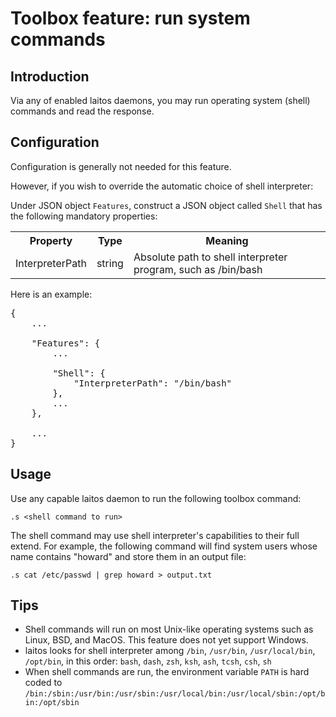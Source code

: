 # Toolbox feature: run system commands

## Introduction
Via any of enabled laitos daemons, you may run operating system (shell) commands and read the response.

## Configuration
Configuration is generally not needed for this feature.

However, if you wish to override the automatic choice of shell interpreter:

Under JSON object `Features`, construct a JSON object called `Shell` that has the following mandatory properties:
<table>
<tr>
    <th>Property</th>
    <th>Type</th>
    <th>Meaning</th>
</tr>
<tr>
    <td>InterpreterPath</td>
    <td>string</td>
    <td>
        Absolute path to shell interpreter program, such as /bin/bash
    </td>
</tr>
</table>

Here is an example:
<pre>
{
    ...

    "Features": {
        ...

        "Shell": {
            "InterpreterPath": "/bin/bash"
        },
        ...
    },

    ...
}
</pre>


## Usage
Use any capable laitos daemon to run the following toolbox command:

    .s <shell command to run>

The shell command may use shell interpreter's capabilities to their full extend. For example, the following command will
find system users whose name contains "howard" and store them in an output file:

    .s cat /etc/passwd | grep howard > output.txt

## Tips
- Shell commands will run on most Unix-like operating systems such as Linux, BSD, and MacOS. This feature does not yet
  support Windows.
- laitos looks for shell interpreter among `/bin`, `/usr/bin`, `/usr/local/bin`, `/opt/bin`, in this order: `bash`,
  `dash`, `zsh`, `ksh`, `ash`, `tcsh`, `csh`, `sh`
- When shell commands are run, the environment variable `PATH` is hard coded to
  `/bin:/sbin:/usr/bin:/usr/sbin:/usr/local/bin:/usr/local/sbin:/opt/bin:/opt/sbin`